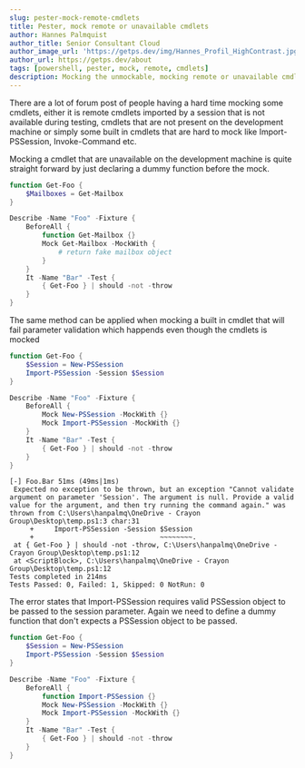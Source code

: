 ```yaml
---
slug: pester-mock-remote-cmdlets
title: Pester, mock remote or unavailable cmdlets
author: Hannes Palmquist
author_title: Senior Consultant Cloud
author_image_url: 'https://getps.dev/img/Hannes_Profil_HighContrast.jpg'
author_url: https://getps.dev/about
tags: [powershell, pester, mock, remote, cmdlets]
description: Mocking the unmockable, mocking remote or unavailable cmdlets.
---
```


<div class="fb-share-button"
data-href="https://getps.dev/blog/convert-datestringtodatetimeobject"
data-layout="button"
data-size="small">
</div>

There are a lot of forum post of people having a hard time mocking some cmdlets, either it is remote cmdlets imported by a session that is not available during testing, cmdlets that are not present on the development machine or simply some built in cmdlets that are hard to mock like Import-PSSession, Invoke-Command etc.

Mocking a cmdlet that are unavailable on the development machine is quite straight forward by just declaring a dummy function before the mock.

```powershell
function Get-Foo {
    $Mailboxes = Get-Mailbox
}

Describe -Name "Foo" -Fixture {
    BeforeAll {
        function Get-Mailbox {}
        Mock Get-Mailbox -MockWith {
            # return fake mailbox object
        }
    }
    It -Name "Bar" -Test {
        { Get-Foo } | should -not -throw
    }
}
```

The same method can be applied when mocking a built in cmdlet that will fail parameter validation which happends even though the cmdlets is mocked

```powershell
function Get-Foo {
    $Session = New-PSSession
    Import-PSSession -Session $Session
}

Describe -Name "Foo" -Fixture {
    BeforeAll {
        Mock New-PSSession -MockWith {}
        Mock Import-PSSession -MockWith {}
    }
    It -Name "Bar" -Test {
        { Get-Foo } | should -not -throw
    }
}
```

```
[-] Foo.Bar 51ms (49ms|1ms)
 Expected no exception to be thrown, but an exception "Cannot validate argument on parameter 'Session'. The argument is null. Provide a valid value for the argument, and then try running the command again." was thrown from C:\Users\hanpalmq\OneDrive - Crayon Group\Desktop\temp.ps1:3 char:31
     +     Import-PSSession -Session $Session
     +                               ~~~~~~~~.
 at { Get-Foo } | should -not -throw, C:\Users\hanpalmq\OneDrive - Crayon Group\Desktop\temp.ps1:12
 at <ScriptBlock>, C:\Users\hanpalmq\OneDrive - Crayon Group\Desktop\temp.ps1:12
Tests completed in 214ms
Tests Passed: 0, Failed: 1, Skipped: 0 NotRun: 0
```

The error states that Import-PSSession requires valid PSSession object to be passed to the session parameter. Again we need to define a dummy function that don't expects a PSSession object to be passed.

```powershell
function Get-Foo {
    $Session = New-PSSession
    Import-PSSession -Session $Session
}

Describe -Name "Foo" -Fixture {
    BeforeAll {
        function Import-PSSession {}
        Mock New-PSSession -MockWith {}
        Mock Import-PSSession -MockWith {}
    }
    It -Name "Bar" -Test {
        { Get-Foo } | should -not -throw
    }
}
```
